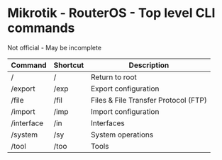# Mikrotik - RouterOS - Top level CLI commands
Not official - May be incomplete


| **Command** | **Shortcut** | **Description** |
|---|---|---|
| /  | / | Return to root |
| /export | /exp | Export configuration |
| /file | /fil | Files & File Transfer Protocol (FTP) |
| /import | /imp | Import configuration |
| /interface | /in | Interfaces |
| /system | /sy | System operations |
| /tool | /too | Tools |
